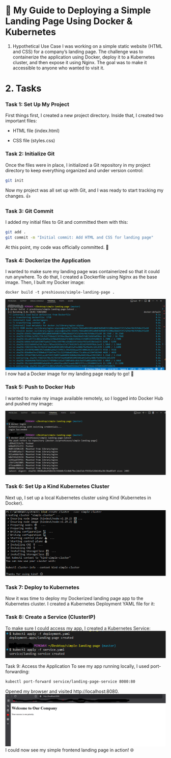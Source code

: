 # 🚀 My Guide to Deploying a Simple Landing Page Using Docker & Kubernetes
1. Hypothetical Use Case
I was working on a simple static website (HTML and CSS) for a company’s landing page. The challenge was to containerize the application using Docker, deploy it to a Kubernetes cluster, and then expose it using Nginx. The goal was to make it accessible to anyone who wanted to visit it.

# 2. Tasks
### Task 1: Set Up My Project
First things first, I created a new project directory. Inside that, I created two important files:

- HTML file (index.html)

- CSS file (styles.css)


### Task 2: Initialize Git
Once the files were in place, I initialized a Git repository in my project directory to keep everything organized and under version control:

```bash
git init
```
Now my project was all set up with Git, and I was ready to start tracking my changes. 👍

### Task 3: Git Commit
I added my initial files to Git and committed them with this:

```bash
git add .
git commit -m "Initial commit: Add HTML and CSS for landing page"
```
At this point, my code was officially committed. 🚀

### Task 4: Dockerize the Application
I wanted to make sure my landing page was containerized so that it could run anywhere. To do that, I created a Dockerfile using Nginx as the base image. 
Then, I built my Docker image:

```basht
docker build -t preshiouso/simple-landing-page .
```
![Docker-Build](img/dockerbuild.png)
I now had a Docker image for my landing page ready to go! 🐳

### Task 5: Push to Docker Hub
I wanted to make my image available remotely, so I logged into Docker Hub and pushed my image:

![Docker-Push](img/dockerpush.png)

### Task 6: Set Up a Kind Kubernetes Cluster
Next up, I set up a local Kubernetes cluster using Kind (Kubernetes in Docker). 

![Kind](img/kind-create-cluster.png)

### Task 7: Deploy to Kubernetes
Now it was time to deploy my Dockerized landing page app to the Kubernetes cluster. I created a Kubernetes Deployment YAML file for it:



### Task 8: Create a Service (ClusterIP)
To make sure I could access my app, I created a Kubernetes Service:
![Apply-Kubectl](img/kubectl-apply-kind.png)

Task 9: Access the Application
To see my app running locally, I used port-forwarding:


```bash
kubectl port-forward service/landing-page-service 8080:80
```
Opened my browser and visited http://localhost:8080.
![Web-Access](img/webaccess.png)
I could now see my simple frontend landing page in action! 🌐